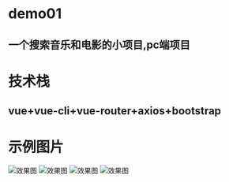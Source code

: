 # demo01

## 一个搜索音乐和电影的小项目,pc端项目

# 技术栈
## vue+vue-cli+vue-router+axios+bootstrap

# 示例图片
![效果图](https://xuezeran.github.io/Music-Movie-Search-3/01.PNG)
![效果图](https://xuezeran.github.io/Music-Movie-Search-3/02.PNG)
![效果图](https://xuezeran.github.io/Music-Movie-Search-3/03.PNG)
![效果图](https://xuezeran.github.io/Music-Movie-Search-3/04.PNG)
